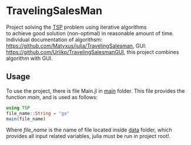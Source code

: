 # TravelingSalesMan

Project solving the [TSP](https://en.wikipedia.org/wiki/Travelling_salesman_problem) problem 
using iterative algorithms \
to achieve good solution (non-optimal) in reasonable amount of time. \
Individual documentation of algorithsm: https://github.com/Matyxus/julia/TravelingSalesman, GUI: https://github.com/Urlikp/TravelingSalesmanGUI,
this project combines algorithm with GUI.

## Usage
To use the project, there is file Main.jl in [main](./src/Main.jl) folder.
This file provides the function *main*, and is used as follows:
```julia
using TSP
file_name::String = "ga"
main(file_name)
```
Where *file_name* is the name of file located inside [data](./data) folder, which
provides all input related variables, julia must be run in project root!.


